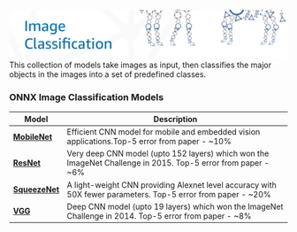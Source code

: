 ![image classification](../../images/bottom.png)
This collection of models take images as input, then classifies the major objects in the images into a set of predefined classes.

### ONNX Image Classification Models
|Model |Description |
|-|-|
|<b>[MobileNet](mobilenet/)</b>|Efficient CNN model for mobile and embedded vision applications.Top-5 error from paper - ~10%|
|<b>[ResNet](resnet/)</b>|Very deep CNN model (upto 152 layers) which won the ImageNet Challenge in 2015. Top-5 error from  paper - ~6%|
|<b>[SqueezeNet](squeezenet/)</b>|A light-weight CNN providing Alexnet level accuracy with 50X fewer parameters. Top-5 error from  paper - ~20%|
|<b>[VGG](vgg/)</b>|Deep CNN model (upto 19 layers) which won the ImageNet Challenge in 2014. Top-5 error from  paper - ~8%|
<!--
|[ONNX model]() (5 MB) [MMS archive]() [Example notebook]()&nbsp; &nbsp; &nbsp; &nbsp; &nbsp; &nbsp; &nbsp; &nbsp; &nbsp; &nbsp; &nbsp; &nbsp; &nbsp; &nbsp; &nbsp; &nbsp; &nbsp; [Reference](https://arxiv.org/abs/1602.07360) [Training notebook]() Dataset - [ILSVRC2012](http://www.image-net.org/challenges/LSVRC/2012/)|[ONNX model]() (*size*) [MMS archive]() [Example notebook]()&nbsp; &nbsp; &nbsp; &nbsp; &nbsp; &nbsp; &nbsp; &nbsp; &nbsp; &nbsp; &nbsp; &nbsp; &nbsp; &nbsp; &nbsp; &nbsp; [Reference](https://arxiv.org/abs/1409.1556) [Training notebook]() Dataset - [ILSVRC2014](http://www.image-net.org/challenges/LSVRC/2014/) |[ONNX model]() (*size*) [MMS archive]() [Example notebook]()&nbsp; &nbsp; &nbsp; &nbsp; &nbsp; &nbsp; &nbsp; &nbsp; &nbsp; &nbsp; &nbsp; &nbsp; &nbsp; &nbsp; &nbsp; &nbsp; [Reference](https://arxiv.org/abs/1512.03385) [Training notebook]() Dataset - [ILSVRC2015](http://www.image-net.org/challenges/LSVRC/2015/)
|<b>Mobilenet</b>*description*|<b>Densenet</b>*description*||
|[ONNX model]() [MMS archive]() [Example notebook]()&nbsp; &nbsp; &nbsp; &nbsp; &nbsp; &nbsp; &nbsp; &nbsp; &nbsp; &nbsp; &nbsp; &nbsp; &nbsp; &nbsp; &nbsp; &nbsp; &nbsp; [Reference](https://arxiv.org/abs/1602.07360) [Training notebook]() Dataset - [ILSVRC2012](http://www.image-net.org/challenges/LSVRC/2012/)|[ONNX model]() [MMS archive]() [Example notebook]() &nbsp; &nbsp; &nbsp; &nbsp; &nbsp; &nbsp; &nbsp; &nbsp; &nbsp; &nbsp; &nbsp; &nbsp; &nbsp; &nbsp; &nbsp; [Reference](https://arxiv.org/abs/1602.07360) [Training notebook]() Dataset - [ILSVRC2012](http://www.image-net.org/challenges/LSVRC/2012/)|
-->
